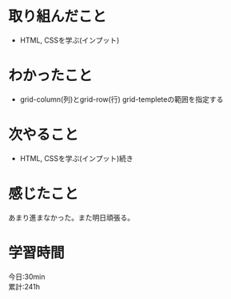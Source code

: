 # 取り組んだこと       
- HTML, CSSを学ぶ(インプット)
# わかったこと
- grid-column(列)とgrid-row(行) grid-templeteの範囲を指定する
# 次やること
- HTML, CSSを学ぶ(インプット)続き
# 感じたこと
あまり進まなかった。また明日頑張る。
# 学習時間  
今日:30min  
累計:241h
